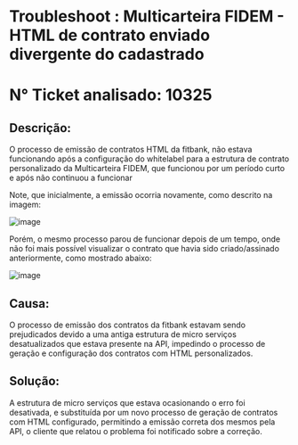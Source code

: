 # Troubleshoot : Multicarteira FIDEM - HTML de contrato enviado divergente do cadastrado
# **N° Ticket analisado:** 10325

## **Descrição:** 
O processo de emissão de contratos HTML da fitbank, não estava funcionando após a configuração 
do whitelabel para a estrutura de contrato personalizado da Multicarteira FIDEM, que funcionou por um 
período curto e após não continuou a funcionar

Note, que inicialmente, a emissão ocorria novamente, como descrito na imagem:

![image](https://user-images.githubusercontent.com/63611415/173401110-e8f7f32e-5b8c-4fda-822b-aa30311d7317.png)

Porém, o mesmo processo parou de funcionar depois de um tempo, onde não foi mais possível
visualizar o contrato que havia sido criado/assinado anteriormente, como mostrado abaixo:

![image](https://user-images.githubusercontent.com/63611415/173401412-d1094b2f-1c32-45b5-b10e-e424afff5bdc.png)

## **Causa:** 
O processo de emissão dos contratos da fitbank estavam sendo prejudicados devido a uma
antiga estrutura de micro serviços desatualizados que estava presente na API, impedindo o processo
de geração e configuração dos contratos com HTML personalizados.

## **Solução:** 
A estrutura de micro serviços que estava ocasionando o erro foi desativada, e substituída
por um novo processo de geração de contratos com HTML configurado, permitindo a emissão
correta dos mesmos pela API, o cliente que relatou o problema foi notificado sobre a correção.
